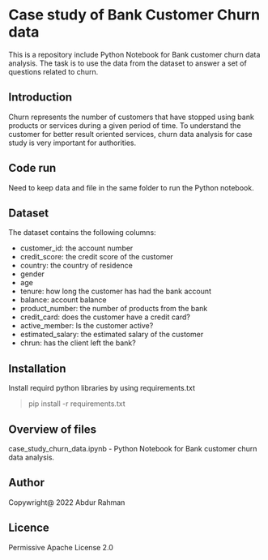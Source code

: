 # Case study of Bank Customer Churn data

This is a repository include Python Notebook for Bank customer churn data analysis. The task is to use the data from the dataset to answer a set of questions related to churn.

## Introduction

Churn represents the number of customers that have stopped using bank products or services during a given period of time. To understand the customer for better result oriented services, churn data analysis for case study is very important for authorities.

## Code run

Need to keep data and file in the same folder to run the Python notebook.

## Dataset
The dataset contains the following columns:
- customer_id: the account number
- credit_score: the credit score of the customer
- country: the country of residence
- gender
- age
- tenure: how long the customer has had the bank account
- balance: account balance
- product_number: the number of products from the bank
- credit_card: does the customer have a credit card?
- active_member: Is the customer active?
- estimated_salary: the estimated salary of the customer
- chrun: has the client left the bank?

## Installation
Install requird python libraries by using requirements.txt

> pip install -r requirements.txt

## Overview of files

case_study_churn_data.ipynb - Python Notebook for Bank customer churn data analysis.


## Author
Copywright@ 2022 Abdur Rahman

## Licence

Permissive Apache License 2.0